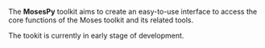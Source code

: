 The **MosesPy** toolkit aims to create an easy-to-use interface to access the core functions of the Moses toolkit and its related tools.

The tookit is currently in early stage of development.